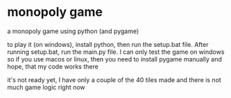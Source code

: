# monopoly game
a monopoly game using python (and pygame)

to play it (on windows), install python, then run the setup.bat file. After running setup.bat, run the main.py file. I can only test the game on windows so if you use macos or linux, then you need to install pygame manually and hope, that my code works there

it's not ready yet, I have only a couple of the 40 tiles made and there is not much game logic right now
